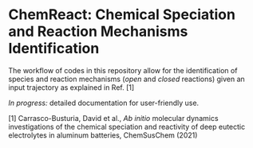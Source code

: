 # ChemReact: Chemical Speciation and Reaction Mechanisms Identification

The workflow of codes in this repository allow for the identification of species and reaction mechanisms (*open* and *closed* reactions) given an input trajectory as explained in Ref. [1]

*In progress:* detailed documentation for user-friendly use.

[1] Carrasco-Busturia, David et al., *Ab initio* molecular dynamics investigations of the chemical speciation and reactivity of deep eutectic electrolytes in aluminum batteries, ChemSusChem (2021)
